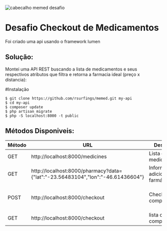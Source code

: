 ![cabecalho memed desafio](https://user-images.githubusercontent.com/2197005/28128758-3b0a0626-6707-11e7-9583-dac319c8b45b.png)

# Desafio Checkout de Medicamentos

Foi criado uma api usando o framework lumen

## Solução:

Montei uma API REST buscando a lista de medicamentos e seus respectivos atributos que filtra e retorna a farmacia ideal (preço x distancia):

#Instalação
```
$ git clone https://github.com/rsurfings/memed.git my-api
$ cd my-api
$ composer update
$ php artisan migrate
$ php -S localhost:8000 -t public
```

## Métodos Disponiveis:

| Método | URL			 | Descrição | Parametros
| ------ | ------------- | --------- | --------- |
| GET    | http://localhost:8000/medicines | Lista de medicamentos |
| GET    | http://localhost:8000/pharmacy?data={"lat":"-23.56483104","lon":"-46.61436604"} | Informações adicionais da farmácia|data={"lat":"-23.56483104","lon":"-46.61436604"}
| POST    | http://localhost:8000/checkout | Checkout da compra |{"id":1,"nome":"Farmais","distance":545,"totalprice":"41.38","info":[{"nome":"Ácido zoledrônico 4mg","preco":"10.86"},{"nome":"Água para injeção 1mL","preco":"30.06"},{"nome":"Bromazepam 3mg","preco":"0.46"}]}|
| GET    | http://localhost:8000/checkout | lista de compras |
